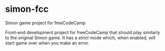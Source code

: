 # simon-fcc
Simon game project for freeCodeCamp

Front-end development project for freeCodeCamp that should play similarly to the original Simon game.
It has a *strict* mode which, when enabled, will start game over when you make an error.